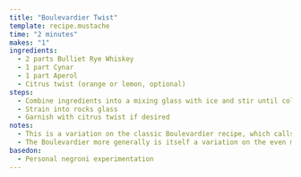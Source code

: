 ```yaml
---
title: "Boulevardier Twist"
template: recipe.mustache
time: "2 minutes"
makes: "1"
ingredients:
  - 2 parts Bulliet Rye Whiskey
  - 1 part Cynar
  - 1 part Aperol
  - Citrus twist (orange or lemon, optional)
steps:
  - Combine ingredients into a mixing glass with ice and stir until cold
  - Strain into rocks glass
  - Garnish with citrus twist if desired
notes:
  - This is a variation on the classic Boulevardier recipe, which calls for campari and sweet vermouth. I find the Aperol (campari's sweeter cousin) and Cynar (a vegetal vermouth cousin) pair better with the spicy herbal mintyness of the Bulliet Rye. Your mileage may vary depending on the whiskey you use.
  - The Boulevardier more generally is itself a variation on the even more classic Negroni cocktail, which uses Gin as the base spirit instead of whiskey.
basedon:
  - Personal negroni experimentation
---
```

